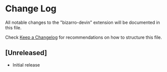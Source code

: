 # Change Log

All notable changes to the "bizarro-devin" extension will be documented in this file.

Check [Keep a Changelog](http://keepachangelog.com/) for recommendations on how to structure this file.

## [Unreleased]

- Initial release